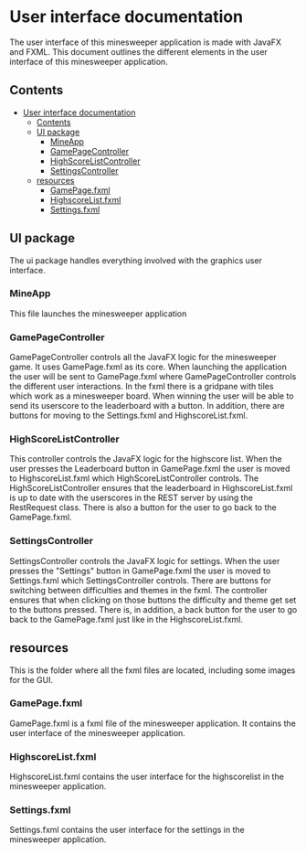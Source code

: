# User interface documentation

The user interface of this minesweeper application is made with JavaFX and FXML. This 
document outlines the different elements in the user interface of this minesweeper application.

## Contents

- [User interface documentation](#user-interface-documentation)
  - [Contents](#contents)
  - [UI package](#ui-package)
    - [MineApp](#mineapp)
    - [GamePageController](#gamepagecontroller)
    - [HighScoreListController](#highscorelistcontroller)
    - [SettingsController](#settingscontroller)
  - [resources](#resources)
    - [GamePage.fxml](#gamepagefxml)
    - [HighscoreList.fxml](#highscorelistfxml)
    - [Settings.fxml](#settingsfxml)

## UI package

The ui package handles everything involved with the graphics user interface.

### MineApp

This file launches the minesweeper application

### GamePageController

GamePageController controls all the JavaFX logic for the minesweeper game. It uses GamePage.fxml as its core. When launching the application the user will be sent to GamePage.fxml where GamePageController controls the different user interactions. In the fxml there is a gridpane with tiles which work as a minesweeper board. When winning the user will be able to send its userscore to the leaderboard with a button. In addition, there are buttons for moving to the Settings.fxml and HighscoreList.fxml.

### HighScoreListController

This controller controls the JavaFX logic for the highscore list. When the user presses the Leaderboard button in GamePage.fxml the user is moved to HighscoreList.fxml which HighScoreListController controls. The HighScoreListController ensures that the leaderboard in HighscoreList.fxml is up to date with the userscores in the REST server by using the RestRequest class. There is also a button for the user to go back to the GamePage.fxml.

### SettingsController

SettingsController controls the JavaFX logic for settings. When the user presses the "Settings" button in GamePage.fxml the user is moved to Settings.fxml which SettingsController controls. There are buttons for switching between difficulties and themes in the fxml. The controller ensures that when clicking on those buttons the difficulty and theme get set to the buttons pressed. There is, in addition, a back button for the user to go back to the GamePage.fxml just like in the HighscoreList.fxml.

## resources

This is the folder where all the fxml files are located, including some images for the GUI.

### GamePage.fxml

GamePage.fxml is a fxml file of the minesweeper application. It contains the user interface of the minesweeper application.

### HighscoreList.fxml

HighscoreList.fxml contains the user interface for the highscorelist in the minesweeper application.

### Settings.fxml

Settings.fxml contains the user interface for the settings in the minesweeper application.
